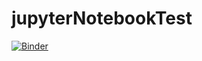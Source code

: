 # jupyterNotebookTest
[![Binder](https://mybinder.org/badge_logo.svg)](https://mybinder.org/v2/gh/undefinedSolutions/jupyterNotebookTest/HEAD?filepath=test.ipynb)